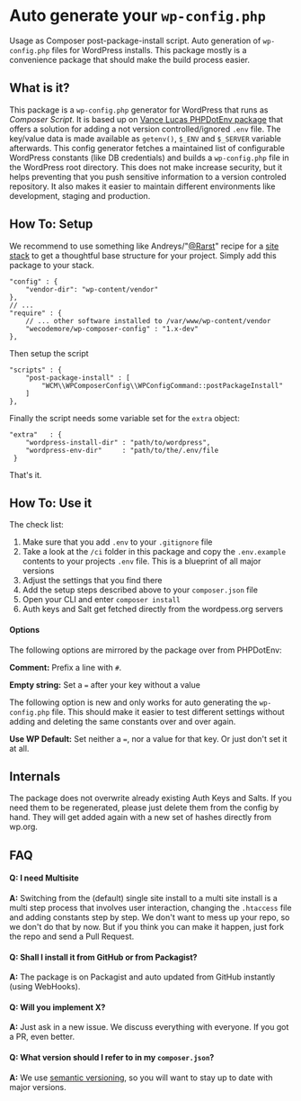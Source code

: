 # Auto generate your `wp-config.php`

Usage as Composer post-package-install script. Auto generation of `wp-config.php` files for
WordPress installs. This package mostly is a convenience package that should make the build process
easier.

## What is it?

This package is a `wp-config.php` generator for WordPress that runs as _Composer Script_.
It is based up on [Vance Lucas PHPDotEnv package](https://github.com/vlucas/phpdotenv) that
offers a solution for adding a not version controlled/ignored `.env` file. The key/value data
is made available as `getenv()`, `$_ENV` and `$_SERVER` variable afterwards. This config
generator fetches a maintained list of configurable WordPress constants (like DB credentials)
and builds a `wp-config.php` file in the WordPress root directory. This does not make increase
security, but it helps preventing that you push sensitive information to a version controled
repository. It also makes it easier to maintain different environments like development,
staging and production.

## How To: Setup

We recommend to use something like Andreys/"[@Rarst](https://twitter.com/Rarst)" recipe for a
[site stack](http://composer.rarst.net/recipe/site-stack) to get a thoughtful base structure for
your project. Simply add this package to your stack.

	"config" : {
		"vendor-dir": "wp-content/vendor"
	},
	// ...
	"require" : {
		// ... other software installed to /var/www/wp-content/vendor
        "wecodemore/wp-composer-config" : "1.x-dev"
	},

Then setup the script

	"scripts" : {
		"post-package-install" : [
			"WCM\\WPComposerConfig\\WPConfigCommand::postPackageInstall"
		]
	},

Finally the script needs some variable set for the `extra` object:

	"extra"   : {
		"wordpress-install-dir" : "path/to/wordpress",
		"wordpress-env-dir"     : "path/to/the/.env/file
	 }

That's it.

## How To: Use it

The check list:

1. Make sure that you add `.env` to your `.gitignore` file
1. Take a look at the `/ci` folder in this package and copy the `.env.example` contents
 to your projects `.env` file. This is a blueprint of all major versions
1. Adjust the settings that you find there
1. Add the setup steps described above to your `composer.json` file
1. Open your CLI and enter `composer install`
1. Auth keys and Salt get fetched directly from the wordpess.org servers

#### Options

The following options are mirrored by the package over from PHPDotEnv:

**Comment:** Prefix a line with `#`.

**Empty string:** Set a `=` after your key without a value

The following option is new and only works for auto generating the `wp-config.php` file.
This should make it easier to test different settings without adding and deleting the same
constants over and over again.

**Use WP Default:** Set neither a `=`, nor a value for that key. Or just don't set it at all.

## Internals

The package does not overwrite already existing Auth Keys and Salts. If you need them to be
regenerated, please just delete them from the config by hand. They will get added again with
a new set of hashes directly from wp.org.

## FAQ

#### **Q:** I need Multisite

**A:** Switching from the (default) single site install to a multi site install is a multi step
process that involves user interaction, changing the `.htaccess` file
and adding constants step by step. We don't want to mess up your repo, so we don't do that by
now. But if you think you can make it happen, just fork the repo and send a Pull Request.

#### **Q:** Shall I install it from GitHub or from Packagist?

**A:** The package is on Packagist and auto updated from GitHub instantly (using WebHooks).

#### **Q:** Will you implement X?

**A:** Just ask in a new issue. We discuss everything with everyone. If you got a PR, even better.

#### **Q:** What version should I refer to in my `composer.json`?

**A:** We use [semantic versioning](http://semver.org/), so you will want to stay
up to date with major versions.
